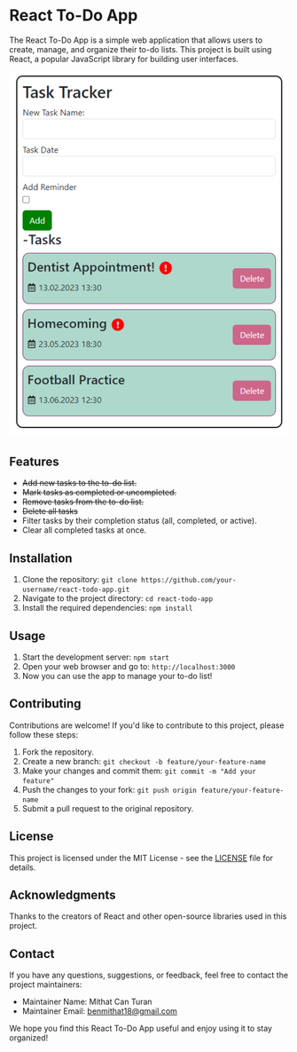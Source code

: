 # React To-Do App

The React To-Do App is a simple web application that allows users to create, manage, and organize their to-do lists. This project is built using React, a popular JavaScript library for building user interfaces.

![React To-Do App Screenshot](images/todo_app_screenshot.png)
## Features

- ~~Add new tasks to the to-do list.~~
- ~~Mark tasks as completed or uncompleted.~~
- ~~Remove tasks from the to-do list.~~
- ~~Delete all tasks~~
- Filter tasks by their completion status (all, completed, or active).
- Clear all completed tasks at once.

## Installation

1. Clone the repository: `git clone https://github.com/your-username/react-todo-app.git`
2. Navigate to the project directory: `cd react-todo-app`
3. Install the required dependencies: `npm install`

## Usage

1. Start the development server: `npm start`
2. Open your web browser and go to: `http://localhost:3000`
3. Now you can use the app to manage your to-do list!

## Contributing

Contributions are welcome! If you'd like to contribute to this project, please follow these steps:

1. Fork the repository.
2. Create a new branch: `git checkout -b feature/your-feature-name`
3. Make your changes and commit them: `git commit -m "Add your feature"`
4. Push the changes to your fork: `git push origin feature/your-feature-name`
5. Submit a pull request to the original repository.

## License

This project is licensed under the MIT License - see the [LICENSE](LICENSE) file for details.

## Acknowledgments

Thanks to the creators of React and other open-source libraries used in this project.

## Contact

If you have any questions, suggestions, or feedback, feel free to contact the project maintainers:

- Maintainer Name: Mithat Can Turan
- Maintainer Email: benmithat18@gmail.com

We hope you find this React To-Do App useful and enjoy using it to stay organized!

